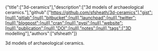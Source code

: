 {"title":["3d-ceramics"],"description":["3d models of archaeological ceramics."],"github":["https://github.com/sfsheath/3d-ceramics"],"gist":[null],"gitlab":[null],"bitbucket":[null],"launchpad":[null],"twitter":[null],"blogpost":[null],"cran":[null],"pypi":[null],"website":[null],"publication":[null],"DOI":[null],"notes":[null],"tags":["3D modelling"],"authors":["sfsheath"]}

3d models of archaeological ceramics.